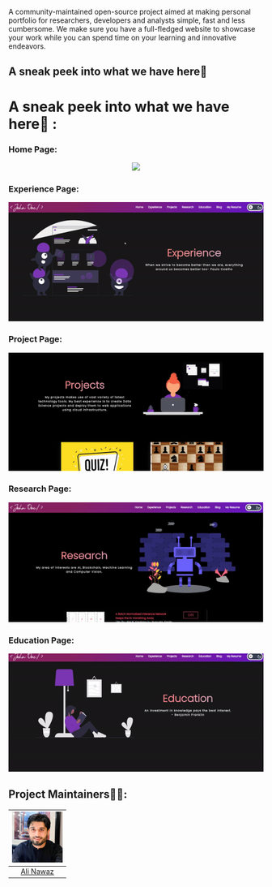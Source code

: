 
A community-maintained open-source project aimed at making personal portfolio for researchers, developers and analysts simple, fast and less cumbersome. We make sure you have a full-fledged website to showcase your work while you can spend time on your learning and innovative endeavors.

## A sneak peek into what we have here🙈

# A sneak peek into what we have here🙈 :

### Home Page:

<p align="center"><img src="./readme_assets/Home_Page.gif"></p>

### Experience Page:

<p align="center"><img src="./readme_assets/Experience_Page.gif"></p>

### Project Page:

<p align="center"><img src="./readme_assets/Project_Page.gif"></p>

### Research Page:

<p align="center"><img src="./readme_assets/Research_Page.gif"></p>

### Education Page:

<p align="center"><img src="./readme_assets/Education_Page.gif"></p>

## Project Maintainers👨🏫:

| <img src = "assets/images/my_photo.jpg" width="100" height="100"> | 
| :----------------------------------------------------------: | 
| [Ali Nawaz](https://github.com/Aliktk)               |   

